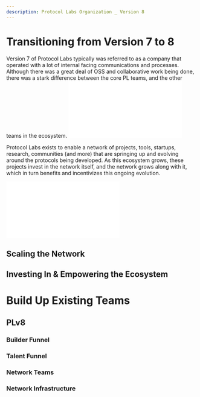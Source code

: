 ```yaml
---
description: Protocol Labs Organization _ Version 8
---
```


# Transitioning from Version 7 to 8
Version 7 of Protocol Labs typically was referred to as a company that operated with a lot of internal facing communications and processes. Although there was a great deal of OSS and collaborative work being done, there was a stark difference between the core PL teams, and the other teams in the ecosystem.
![PL Version 7](<../../.gitbook/assets/plv7.md>)

Protocol Labs exists to enable a network of projects, tools, startups, research, communities (and more) that are springing up and evolving around the protocols being developed. As this ecosystem grows, these projects invest in the network itself, and the network grows along with it, which in turn benefits and incentivizes this ongoing evolution.

![PL Version 8](<../../.gitbook/assets/plv8.md>)

## Scaling the Network

## Investing In & Empowering the Ecosystem


# Build Up Existing Teams

## PLv8
### Builder Funnel

### Talent Funnel

### Network Teams

### Network Infrastructure
